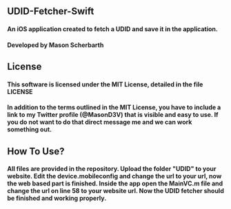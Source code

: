 ## UDID-Fetcher-Swift
#### An iOS application created to fetch a UDID and save it in the application.
#### Developed by Mason Scherbarth

## License
#### This software is licensed under the MIT License, detailed in the file LICENSE

#### In addition to the terms outlined in the MIT License, you have to include a link to my Twitter profile (@MasonD3V) that is visible and easy to use. If you do not want to do that direct message me and we can work something out.

## How To Use?
#### All files are provided in the repository. Upload the folder "UDID" to your website. Edit the device.mobileconfig and change the url to your url, now the web based part is finished. Inside the app open the MainVC.m file and change the url on line 58 to your website url. Now the UDID fetcher should be finished and working properly.
